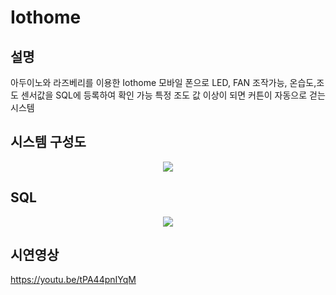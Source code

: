 # Iothome
## 설명 
아두이노와 라즈베리를 이용한 Iothome
모바일 폰으로 LED, FAN 조작가능,
온습도,조도 센서값을 SQL에 등록하여 확인 가능
특정 조도 값 이상이 되면 커튼이 자동으로 걷는 시스템
## 시스템 구성도

<p align="center">
  <img src="https://github.com/youngbin-son/Iothome/assets/153488831/00ed8d80-dfcf-4037-85f0-144a97834a72">
</p>

## SQL

<p align="center">
  <img src="https://github.com/youngbin-son/Iothome/assets/153488831/c6eb9e7f-939d-4e0c-bd86-82854db65a84">
</p>


## 시연영상
https://youtu.be/tPA44pnIYqM
